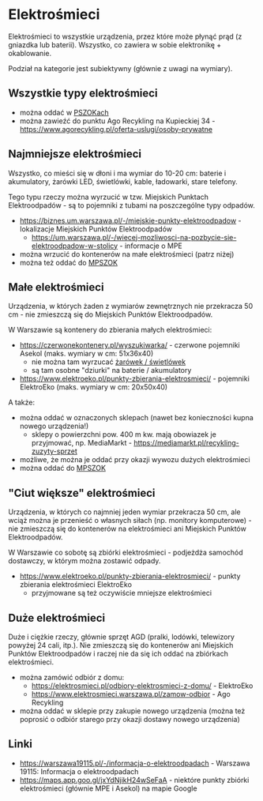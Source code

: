 # Elektrośmieci

Elektrośmieci to wszystkie urządzenia, przez które może płynąć prąd (z gniazdka lub baterii). Wszystko, co zawiera w sobie elektronikę + okablowanie.

Podział na kategorie jest subiektywny (głównie z uwagi na wymiary).

## Wszystkie typy elektrośmieci

- można oddać w [PSZOKach](./pszok/)
- można zawieźć do punktu Ago Recykling na Kupieckiej 34 - https://www.agorecykling.pl/oferta-uslugi/osoby-prywatne

## Najmniejsze elektrośmieci

Wszystko, co mieści się w dłoni i ma wymiar do 10-20 cm: baterie i akumulatory, żarówki LED, świetlówki, kable, ładowarki, stare telefony.

Tego typu rzeczy można wyrzucić w tzw. Miejskich Punktach Elektroodpadów - są to pojemniki z tubami na poszczególne typy odpadów.

- https://biznes.um.warszawa.pl/-/miejskie-punkty-elektroodpadow - lokalizacje Miejskich Punktów Elektroodpadów
  - https://um.warszawa.pl/-/wiecej-mozliwosci-na-pozbycie-sie-elektroodpadow-w-stolicy - informacje o MPE
- można wrzucić do kontenerów na małe elektrośmieci (patrz niżej)
- można też oddać do [MPSZOK](./mpszok/)

## Małe elektrośmieci

Urządzenia, w których żaden z wymiarów zewnętrznych nie przekracza 50 cm - nie zmieszczą się do Miejskich Punktów Elektroodpadów.

W Warszawie są kontenery do zbierania małych elektrośmieci:

- https://czerwonekontenery.pl/wyszukiwarka/ - czerwone pojemniki Asekol (maks. wymiary w cm: 51x36x40)
  - nie można tam wyrzucać [żarówek / świetlówek](./zarowki-led-swietlowki/)
  - są tam osobne "dziurki" na baterie / akumulatory
- https://www.elektroeko.pl/punkty-zbierania-elektrosmieci/ - pojemniki ElektroEko (maks. wymiary w cm: 20x50x40)

A także:

- można oddać w oznaczonych sklepach (nawet bez konieczności kupna nowego urządzenia!)
  - sklepy o powierzchni pow. 400 m kw. mają obowiazek je przyjmować, np. MediaMarkt - https://mediamarkt.pl/recykling-zuzyty-sprzet
- możliwe, że można je oddać przy okazji wywozu dużych elektrośmieci
- można oddać do [MPSZOK](./mpszok/)

## "Ciut większe" elektrośmieci

Urządzenia, w których co najmniej jeden wymiar przekracza 50 cm, ale wciąż można je przenieść o własnych siłach (np. monitory komputerowe) - nie zmieszczą się do kontenerów na elektrośmieci ani Miejskich Punktów Elektroodpadów.

W Warszawie co sobotę są zbiórki elektrośmieci - podjeżdża samochód dostawczy, w którym można zostawić odpady.

- https://www.elektroeko.pl/punkty-zbierania-elektrosmieci/ - punkty zbierania elektrośmieci ElektroEko
  - przyjmowane są też oczywiście mniejsze elektrośmieci

## Duże elektrośmieci

Duże i ciężkie rzeczy, głównie sprzęt AGD (pralki, lodówki, telewizory powyżej 24 cali, itp.). Nie zmieszczą się do kontenerów ani Miejskich Punktów Elektroodpadów i raczej nie da się ich oddać na zbiórkach elektrośmieci.

- można zamówić odbiór z domu:
  - https://elektrosmieci.pl/odbiory-elektrosmieci-z-domu/ - ElektroEko
  - https://www.elektrosmieci.warszawa.pl/zamow-odbior - Ago Recykling
- można oddać w sklepie przy zakupie nowego urządzenia (można też poprosić o odbiór starego przy okazji dostawy nowego urządzenia)

## Linki

- https://warszawa19115.pl/-/informacja-o-elektroodpadach - Warszawa 19115: Informacja o elektroodpadach
- https://maps.app.goo.gl/jxYdNjikH24wSeFaA - niektóre punkty zbiórki elektrośmieci (głównie MPE i Asekol) na mapie Google
